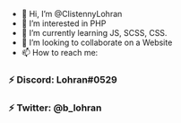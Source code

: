 - 👋 Hi, I’m @ClistennyLohran
- 👀 I’m interested in PHP
- 🌱 I’m currently learning JS, SCSS, CSS.
- 💞️ I’m looking to collaborate on a Website
- 📫 How to reach me:

<h3>⚡ Discord: Lohran#0529</h3>
<h3>⚡ Twitter: @b_lohran</h3>

